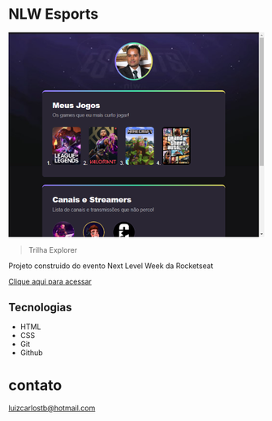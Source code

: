# NLW Esports 

![preview](./.github/preview.png)

> Trilha Explorer

Projeto construido do evento Next Level Week da Rocketseat


[Clique aqui para acessar](https://luizctb.github.io/nlw-esports-explorer/)

## Tecnologias 

- HTML
- CSS
- Git
- Github

# contato

luizcarlostb@hotmail.com